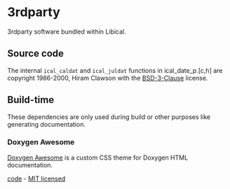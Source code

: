 # 3rdparty

3rdparty software bundled within Libical.

## Source code

The internal `ical_caldat` and `ical_juldat` functions in
ical_date_p.[c,h] are copyright 1986-2000, Hiram Clawson with
the [BSD-3-Clause](LICENSES/BSD-3-Clause.txt) license.

## Build-time

These dependencies are only used during build or other purposes like
generating documentation.

### Doxygen Awesome

[Doxygen Awesome](https://github.com/jothepro/doxygen-awesome-css)
is a custom CSS theme for Doxygen HTML documentation.

[code](docs/doxygen-awesome.css) - [MIT licensed](LICENSES/MIT.txt)
